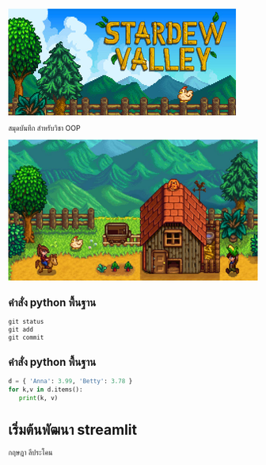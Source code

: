 ![banner](./001.jpg)

สมุดบันทึก
สำหรับวิชา OOP

![banner](./002.jpg)

## คำสั่ง python พื้นฐาน

```
git status
git add
git commit
```

## คำสั่ง python พื้นฐาน
```python
d = { 'Anna': 3.99, 'Betty': 3.78 }
for k,v in d.items():
   print(k, v)
```
# เริ่มต้นพัฒนา streamlit

กฤษฎา ลีประโคน
